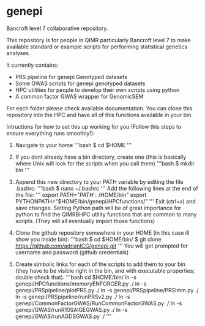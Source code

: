 # genepi
Bancroft level 7 collaborative repository.

This repository is for people in QIMR particularly Bancroft level 7 to make available standard or example scripts for performing statistical genetics analyses.

It currently contains:
* PRS pipeline for genepi Genotyped datasets
* Some GWAS scripts for genepi genotyped datasets
* HPC utilities for people to develop their own scripts using python
* A common factor GWAS wrapper for GenomicSEM

For each folder please check available documentation. You can clone this repository into the HPC and have all of this functions available in your bin.

Intructions for how to set this up working for you (Follow this steps to ensure everything runs smoothly!):

1. Navigate to your home
'''bash
$ cd $HOME
'''

2. If you dont already have a bin directory, create one (this is basically where Unix will look for the scripts when you call them)
'''bash
$ mkdir bin
'''

3. Append this new directory to your PATH variable by editing the file .bashrc:
'''bash
$ nano ~/.bashrc
'''
Add the following lines at the end of the file:
'''
export PATH="$PATH:/$HOME/bin"
export PYTHONPATH="$HOME/bin/genepi/HPCfunctions/"
'''
Exit (ctrl+x) and save changes. Setting Python path will be of great importance for python to find the QIMRBHPC utility functions that are common to many scripts. (They will all eventually import those functions)

4. Clone the github repository somewhere in your HOME (in this case ill show you inside bin):
'''bash
$ cd $HOME/bin/
$ git clone https://github.com/adrianICG/genepi.git
'''
You will get prompted for username and password (github credentials)

5. Create simbolic links for each of the scripts to add them to your bin (they have to be visible right in the bin, and with executable properties; double check that).
'''bash
cd $HOME/bin/
ln -s genepi/HPCfunctions/memoryENFORCER.py ./
ln -s genepi/PRSpipeline/plotPRS.py ./
ln -s genepi/PRSpipeline/PRSlmm.py ./
ln -s genepi/PRSpipeline/runPRSv2.py ./
ln -s genepi/CommonFactorGWAS/RunCommonFactorGWAS.py ./
ln -s genepi/GWAS/runR10SAIGEGWAS.py ./
ln -s genepi/GWAS/runAGDSGWAS.py ./
'''
